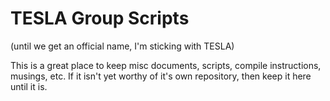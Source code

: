 # TESLA Group Scripts
(until we get an official name, I'm sticking with TESLA)

This is a great place to keep misc documents, scripts, compile instructions, musings, etc. If it isn't yet worthy of it's own repository, then keep it here until it is.
